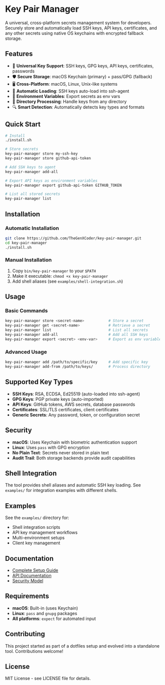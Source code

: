 # Key Pair Manager

A universal, cross-platform secrets management system for developers. Securely store and automatically load SSH keys, API keys, certificates, and any other secrets using native OS keychains with encrypted fallback storage.

## Features

- 🔐 **Universal Key Support**: SSH keys, GPG keys, API keys, certificates, passwords
- 🛡️ **Secure Storage**: macOS Keychain (primary) + pass/GPG (fallback)
- 🖥️ **Cross-Platform**: macOS, Linux, Unix-like systems
- 🤖 **Automatic Loading**: SSH keys auto-load into ssh-agent
- 🔄 **Environment Variables**: Export secrets as env vars
- 📁 **Directory Processing**: Handle keys from any directory
- 🔍 **Smart Detection**: Automatically detects key types and formats

## Quick Start

```bash
# Install
./install.sh

# Store secrets
key-pair-manager store my-ssh-key
key-pair-manager store github-api-token

# Add SSH keys to agent
key-pair-manager add-all

# Export API keys as environment variables
key-pair-manager export github-api-token GITHUB_TOKEN

# List all stored secrets
key-pair-manager list
```

## Installation

### Automatic Installation
```bash
git clone https://github.com/TheGenXCoder/key-pair-manager.git
cd key-pair-manager
./install.sh
```

### Manual Installation
1. Copy `bin/key-pair-manager` to your `$PATH`
2. Make it executable: `chmod +x key-pair-manager`
3. Add shell aliases (see `examples/shell-integration.sh`)

## Usage

### Basic Commands
```bash
key-pair-manager store <secret-name>           # Store a secret
key-pair-manager get <secret-name>             # Retrieve a secret
key-pair-manager list                          # List all secrets
key-pair-manager add-all                       # Add all SSH keys
key-pair-manager export <secret> <env-var>     # Export as env variable
```

### Advanced Usage
```bash
key-pair-manager add /path/to/specific/key     # Add specific key
key-pair-manager add-from /path/to/keys/       # Process directory
```

## Supported Key Types

- **SSH Keys**: RSA, ECDSA, Ed25519 (auto-loaded into ssh-agent)
- **GPG Keys**: PGP private keys (auto-imported)
- **API Keys**: GitHub tokens, AWS secrets, database passwords
- **Certificates**: SSL/TLS certificates, client certificates
- **Generic Secrets**: Any password, token, or configuration secret

## Security

- **macOS**: Uses Keychain with biometric authentication support
- **Linux**: Uses `pass` with GPG encryption
- **No Plain Text**: Secrets never stored in plain text
- **Audit Trail**: Both storage backends provide audit capabilities

## Shell Integration

The tool provides shell aliases and automatic SSH key loading. See `examples/` for integration examples with different shells.

## Examples

See the `examples/` directory for:
- Shell integration scripts
- API key management workflows
- Multi-environment setups
- Client key management

## Documentation

- [Complete Setup Guide](docs/KEY_PAIR_SETUP.md)
- [API Documentation](docs/API.md)
- [Security Model](docs/SECURITY.md)

## Requirements

- **macOS**: Built-in (uses Keychain)
- **Linux**: `pass` and `gnupg` packages
- **All platforms**: `expect` for automated input

## Contributing

This project started as part of a dotfiles setup and evolved into a standalone tool. Contributions welcome!

## License

MIT License - see LICENSE file for details.